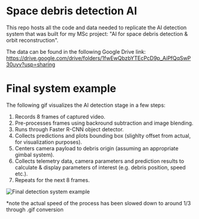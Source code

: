 # Space debris detection AI

This repo hosts all the code and data needed to replicate the AI detection system that was built for my MSc project: "AI for space debris detection & orbit reconstruction".

The data can be found in the following Google Drive link: https://drive.google.com/drive/folders/1fwEwQbzbYTEcPcD9p_AiPfQqSwP30uyv?usp=sharing

# Final system example
The following gif visualizes the AI detection stage in a few steps:
1. Records 8 frames of captured video.
2. Pre-processes frames using backround subtraction and image blending.
3. Runs through Faster R-CNN object detector.
4. Collects predictions and plots bounding box (slighlty offset from actual, for visualization purposes).
5. Centers camera payload to debris origin (assuming an appropriate gimbal system).
6. Collects telemetry data, camera parameters and prediction results to calculate & display parameters of interest (e.g. debris position, speed etc.).
7. Repeats for the next 8 frames.

![Final detection system example](https://github.com/milton-logothetis/Space-debris-detection-AI/blob/master/system_example.gif)

*note the actual speed of the process has been slowed down to around 1/3 through .gif conversion
